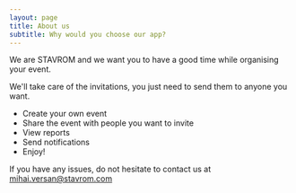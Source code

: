 ```yaml
---
layout: page
title: About us
subtitle: Why would you choose our app?
---
```


We are STAVROM and we want you to have a good time while organising your event.

We'll take care of the invitations, you just need to send them to anyone you want.
- Create your own event
- Share the event with people you want to invite
- View reports
- Send notifications
- Enjoy!

If you have any issues, do not hesitate to contact us at mihai.versan@stavrom.com
